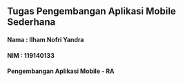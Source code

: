 ## Tugas Pengembangan Aplikasi Mobile Sederhana
#### Nama : Ilham Nofri Yandra
#### NIM  : 119140133
#### Pengembangan Aplikasi Mobile - RA

<p> </p>



